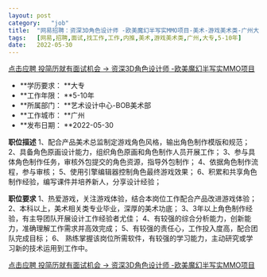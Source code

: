 ```yaml
---
layout:	post
category:	"job"
title:	"网易招聘：资深3D角色设计师 -欧美魔幻半写实MMO项目-美术-游戏美术类-广州大专5-10年"
tags:	[网易,招聘,面试,找工作,工作,内推,美术,游戏美术类,广州,大专,5-10年]
date:	2022-05-30
---
```


[点击应聘 投简历就有面试机会 -> 资深3D角色设计师 -欧美魔幻半写实MMO项目](http://mobile.bole.netease.com/bole/boleDetail?id=32128&employeeId=346f03c3cda5f04c&key=all)



- **学历要求： **大专
- **工作年限： **5-10年
- **所属部门： **艺术设计中心-BOB美术部
- **工作城市： **广州
- **发布日期： **2022-05-30



**职位描述**
1、配合产品美术总监制定游戏角色风格，输出角色制作模版和规范；
2、具备角色原画设计能力，组织角色原画和角色制作人员开展工作；
3、参与具体角色制作任务，审核外包提交的角色资源，指导外包制作；
4、依据角色制作流程，参与审核；
5、使用引擎编辑器控制角色最终游戏效果；
6、积累和共享角色制作经验，编写课件并培养新人，分享设计经验；



**职位要求**
1、热爱游戏，关注游戏体验，结合本岗位工作配合产品改进游戏体验；
2、本科以上，美术相关类专业毕业，深厚的美术功底；
3、3年以上角色制作经验，有主导团队开展设计工作经验者尤佳；
4、有较强的综合分析能力，创新能力，准确理解工作需求并高效完成；
5、有较强的责任心，工作投入度高，配合团队完成目标；
6、 熟练掌握该岗位所需软件，有较强的学习能力，主动研究或学习新的技术运用到工作中。



[点击应聘 投简历就有面试机会 -> 资深3D角色设计师 -欧美魔幻半写实MMO项目](http://mobile.bole.netease.com/bole/boleDetail?id=32128&employeeId=346f03c3cda5f04c&key=all)